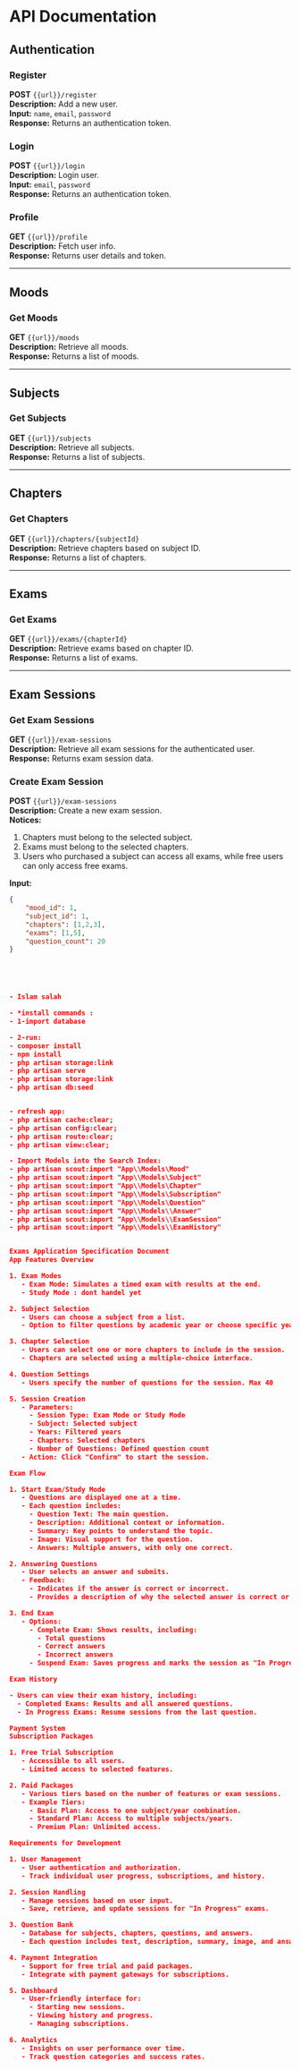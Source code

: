 # API Documentation

## Authentication

### Register
**POST** `{{url}}/register`  
**Description:** Add a new user.  
**Input:** `name`, `email`, `password`  
**Response:** Returns an authentication token.  

### Login
**POST** `{{url}}/login`  
**Description:** Login user.  
**Input:** `email`, `password`  
**Response:** Returns an authentication token.  

### Profile
**GET** `{{url}}/profile`  
**Description:** Fetch user info.  
**Response:** Returns user details and token.  

---

## Moods

### Get Moods
**GET** `{{url}}/moods`  
**Description:** Retrieve all moods.  
**Response:** Returns a list of moods.  

---

## Subjects

### Get Subjects
**GET** `{{url}}/subjects`  
**Description:** Retrieve all subjects.  
**Response:** Returns a list of subjects.  

---

## Chapters

### Get Chapters
**GET** `{{url}}/chapters/{subjectId}`  
**Description:** Retrieve chapters based on subject ID.  
**Response:** Returns a list of chapters.  

---

## Exams

### Get Exams
**GET** `{{url}}/exams/{chapterId}`  
**Description:** Retrieve exams based on chapter ID.  
**Response:** Returns a list of exams.  

---

## Exam Sessions

### Get Exam Sessions
**GET** `{{url}}/exam-sessions`  
**Description:** Retrieve all exam sessions for the authenticated user.  
**Response:** Returns exam session data.  

### Create Exam Session
**POST** `{{url}}/exam-sessions`  
**Description:** Create a new exam session.  
**Notices:**
1. Chapters must belong to the selected subject.  
2. Exams must belong to the selected chapters.  
3. Users who purchased a subject can access all exams, while free users can only access free exams.  

**Input:**
```json
{
    "mood_id": 1,
    "subject_id": 1,
    "chapters": [1,2,3],
    "exams": [1,5],
    "question_count": 20
}





- Islam salah

- *install commands :
- 1-import database

- 2-run:
- composer install
- npm install
- php artisan storage:link
- php artisan serve
- php artisan storage:link
- php artisan db:seed


- refresh app:
- php artisan cache:clear;
- php artisan config:clear;
- php artisan route:clear;
- php artisan view:clear;

- Import Models into the Search Index:
- php artisan scout:import "App\\Models\Mood"
- php artisan scout:import "App\\Models\Subject" 
- php artisan scout:import "App\\Models\Chapter"
- php artisan scout:import "App\\Models\Subscription" 
- php artisan scout:import "App\\Models\Question" 
- php artisan scout:import "App\\Models\\Answer"
- php artisan scout:import "App\\Models\\ExamSession"
- php artisan scout:import "App\\Models\\ExamHistory"


Exams Application Specification Document
App Features Overview

1. Exam Modes
   - Exam Mode: Simulates a timed exam with results at the end.
   - Study Mode : dont handel yet

2. Subject Selection
   - Users can choose a subject from a list.
   - Option to filter questions by academic year or choose specific years (e.g., multiple-choice from multiple years or a specific year).

3. Chapter Selection
   - Users can select one or more chapters to include in the session.
   - Chapters are selected using a multiple-choice interface.

4. Question Settings
   - Users specify the number of questions for the session. Max 40

5. Session Creation
   - Parameters:
     - Session Type: Exam Mode or Study Mode
     - Subject: Selected subject
     - Years: Filtered years
     - Chapters: Selected chapters
     - Number of Questions: Defined question count
   - Action: Click "Confirm" to start the session.

Exam Flow

1. Start Exam/Study Mode
   - Questions are displayed one at a time.
   - Each question includes:
     - Question Text: The main question.
     - Description: Additional context or information.
     - Summary: Key points to understand the topic.
     - Image: Visual support for the question.
     - Answers: Multiple answers, with only one correct.

2. Answering Questions
   - User selects an answer and submits.
   - Feedback:
     - Indicates if the answer is correct or incorrect.
     - Provides a description of why the selected answer is correct or not.

3. End Exam
   - Options:
     - Complete Exam: Shows results, including:
       - Total questions
       - Correct answers
       - Incorrect answers
     - Suspend Exam: Saves progress and marks the session as "In Progress".

Exam History

- Users can view their exam history, including:
  - Completed Exams: Results and all answered questions.
  - In Progress Exams: Resume sessions from the last question.

Payment System
Subscription Packages

1. Free Trial Subscription
   - Accessible to all users.
   - Limited access to selected features.

2. Paid Packages
   - Various tiers based on the number of features or exam sessions.
   - Example Tiers:
     - Basic Plan: Access to one subject/year combination.
     - Standard Plan: Access to multiple subjects/years.
     - Premium Plan: Unlimited access.

Requirements for Development

1. User Management
   - User authentication and authorization.
   - Track individual user progress, subscriptions, and history.

2. Session Handling
   - Manage sessions based on user input.
   - Save, retrieve, and update sessions for "In Progress" exams.

3. Question Bank
   - Database for subjects, chapters, questions, and answers.
   - Each question includes text, description, summary, image, and answers.

4. Payment Integration
   - Support for free trial and paid packages.
   - Integrate with payment gateways for subscriptions.

5. Dashboard
   - User-friendly interface for:
     - Starting new sessions.
     - Viewing history and progress.
     - Managing subscriptions.

6. Analytics
   - Insights on user performance over time.
   - Track question categories and success rates.
